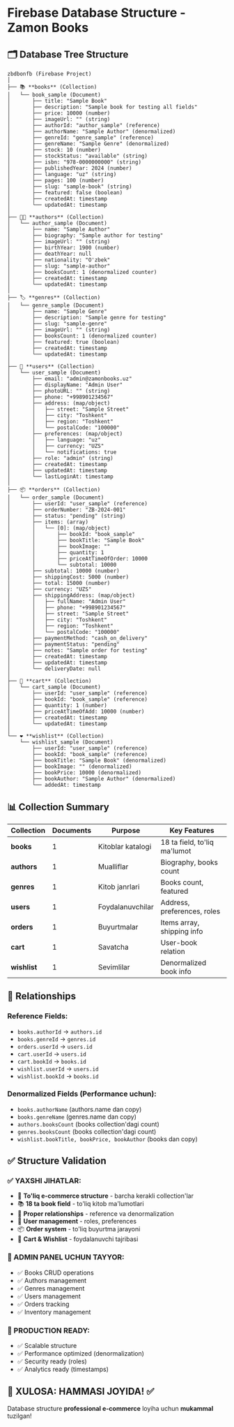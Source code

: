 # Firebase Database Structure - Zamon Books

## 🗂️ **Database Tree Structure**

```
zbdbonfb (Firebase Project)
│
├── 📚 **books** (Collection)
│   └── book_sample (Document)
│       ├── title: "Sample Book"
│       ├── description: "Sample book for testing all fields"
│       ├── price: 10000 (number)
│       ├── imageUrl: "" (string)
│       ├── authorId: "author_sample" (reference)
│       ├── authorName: "Sample Author" (denormalized)
│       ├── genreId: "genre_sample" (reference)
│       ├── genreName: "Sample Genre" (denormalized)
│       ├── stock: 10 (number)
│       ├── stockStatus: "available" (string)
│       ├── isbn: "978-0000000000" (string)
│       ├── publishedYear: 2024 (number)
│       ├── language: "uz" (string)
│       ├── pages: 100 (number)
│       ├── slug: "sample-book" (string)
│       ├── featured: false (boolean)
│       ├── createdAt: timestamp
│       └── updatedAt: timestamp
│
├── 👨‍💼 **authors** (Collection)
│   └── author_sample (Document)
│       ├── name: "Sample Author"
│       ├── biography: "Sample author for testing"
│       ├── imageUrl: "" (string)
│       ├── birthYear: 1900 (number)
│       ├── deathYear: null
│       ├── nationality: "O'zbek"
│       ├── slug: "sample-author"
│       ├── booksCount: 1 (denormalized counter)
│       ├── createdAt: timestamp
│       └── updatedAt: timestamp
│
├── 🏷️ **genres** (Collection)
│   └── genre_sample (Document)
│       ├── name: "Sample Genre"
│       ├── description: "Sample genre for testing"
│       ├── slug: "sample-genre"
│       ├── imageUrl: "" (string)
│       ├── booksCount: 1 (denormalized counter)
│       ├── featured: true (boolean)
│       ├── createdAt: timestamp
│       └── updatedAt: timestamp
│
├── 👥 **users** (Collection)
│   └── user_sample (Document)
│       ├── email: "admin@zamonbooks.uz"
│       ├── displayName: "Admin User"
│       ├── photoURL: "" (string)
│       ├── phone: "+998901234567"
│       ├── address: (map/object)
│       │   ├── street: "Sample Street"
│       │   ├── city: "Toshkent"
│       │   ├── region: "Toshkent"
│       │   └── postalCode: "100000"
│       ├── preferences: (map/object)
│       │   ├── language: "uz"
│       │   ├── currency: "UZS"
│       │   └── notifications: true
│       ├── role: "admin" (string)
│       ├── createdAt: timestamp
│       ├── updatedAt: timestamp
│       └── lastLoginAt: timestamp
│
├── 📦 **orders** (Collection)
│   └── order_sample (Document)
│       ├── userId: "user_sample" (reference)
│       ├── orderNumber: "ZB-2024-001"
│       ├── status: "pending" (string)
│       ├── items: (array)
│       │   └── [0]: (map/object)
│       │       ├── bookId: "book_sample"
│       │       ├── bookTitle: "Sample Book"
│       │       ├── bookImage: ""
│       │       ├── quantity: 1
│       │       ├── priceAtTimeOfOrder: 10000
│       │       └── subtotal: 10000
│       ├── subtotal: 10000 (number)
│       ├── shippingCost: 5000 (number)
│       ├── total: 15000 (number)
│       ├── currency: "UZS"
│       ├── shippingAddress: (map/object)
│       │   ├── fullName: "Admin User"
│       │   ├── phone: "+998901234567"
│       │   ├── street: "Sample Street"
│       │   ├── city: "Toshkent"
│       │   ├── region: "Toshkent"
│       │   └── postalCode: "100000"
│       ├── paymentMethod: "cash_on_delivery"
│       ├── paymentStatus: "pending"
│       ├── notes: "Sample order for testing"
│       ├── createdAt: timestamp
│       ├── updatedAt: timestamp
│       └── deliveryDate: null
│
├── 🛒 **cart** (Collection)
│   └── cart_sample (Document)
│       ├── userId: "user_sample" (reference)
│       ├── bookId: "book_sample" (reference)
│       ├── quantity: 1 (number)
│       ├── priceAtTimeOfAdd: 10000 (number)
│       ├── createdAt: timestamp
│       └── updatedAt: timestamp
│
└── ❤️ **wishlist** (Collection)
    └── wishlist_sample (Document)
        ├── userId: "user_sample" (reference)
        ├── bookId: "book_sample" (reference)
        ├── bookTitle: "Sample Book" (denormalized)
        ├── bookImage: "" (denormalized)
        ├── bookPrice: 10000 (denormalized)
        ├── bookAuthor: "Sample Author" (denormalized)
        └── addedAt: timestamp
```

## 📊 **Collection Summary**

| Collection | Documents | Purpose | Key Features |
|------------|-----------|---------|--------------|
| **books** | 1 | Kitoblar katalogi | 18 ta field, to'liq ma'lumot |
| **authors** | 1 | Mualliflar | Biography, books count |
| **genres** | 1 | Kitob janrlari | Books count, featured |
| **users** | 1 | Foydalanuvchilar | Address, preferences, roles |
| **orders** | 1 | Buyurtmalar | Items array, shipping info |
| **cart** | 1 | Savatcha | User-book relation |
| **wishlist** | 1 | Sevimlilar | Denormalized book info |

## 🔗 **Relationships**

### **Reference Fields:**
- `books.authorId` → `authors.id`
- `books.genreId` → `genres.id`
- `orders.userId` → `users.id`
- `cart.userId` → `users.id`
- `cart.bookId` → `books.id`
- `wishlist.userId` → `users.id`
- `wishlist.bookId` → `books.id`

### **Denormalized Fields (Performance uchun):**
- `books.authorName` (authors.name dan copy)
- `books.genreName` (genres.name dan copy)
- `authors.booksCount` (books collection'dagi count)
- `genres.booksCount` (books collection'dagi count)
- `wishlist.bookTitle, bookPrice, bookAuthor` (books dan copy)

## ✅ **Structure Validation**

### **✅ YAXSHI JIHATLAR:**
- 🎯 **To'liq e-commerce structure** - barcha kerakli collection'lar
- 📚 **18 ta book field** - to'liq kitob ma'lumotlari
- 🔗 **Proper relationships** - reference va denormalization
- 👤 **User management** - roles, preferences
- 📦 **Order system** - to'liq buyurtma jarayoni
- 🛒 **Cart & Wishlist** - foydalanuvchi tajribasi

### **🎯 ADMIN PANEL UCHUN TAYYOR:**
- ✅ Books CRUD operations
- ✅ Authors management  
- ✅ Genres management
- ✅ Users management
- ✅ Orders tracking
- ✅ Inventory management

### **🚀 PRODUCTION READY:**
- ✅ Scalable structure
- ✅ Performance optimized (denormalization)
- ✅ Security ready (roles)
- ✅ Analytics ready (timestamps)

## 🎉 **XULOSA: HAMMASI JOYIDA!** ✅

Database structure **professional e-commerce** loyiha uchun **mukammal** tuzilgan!